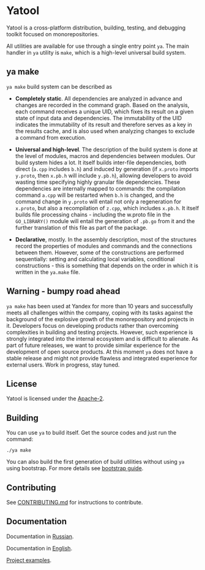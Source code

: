 # Yatool

Yatool is a cross-platform distribution, building, testing, and debugging toolkit focused on monorepositories.

All utilities are available for use through a single entry point `ya`.
The main handler in `ya` utility is `make`, which is a high-level universal build system.

## ya make

`ya make` build system can be described as

- **Completely static**.
  All dependencies are analyzed in advance and changes are recorded in the command graph.
  Based on the analysis, each command receives a unique UID, which fixes its result on a given state of input data and dependencies.
  The immutability of the UID indicates the immutability of its result and therefore serves as a key in the results cache, and is also used when analyzing changes to exclude a command from execution.

- **Universal and high-level**.
  The description of the build system is done at the level of modules, macros and dependencies between modules.
  Our build system hides a lot.
  It itself builds inter-file dependencies, both direct (`a.cpp` includes `b.h`) and induced by generation (if `x.proto` imports `y.proto`, then `x.pb.h` will include `y.pb.h`), allowing developers to avoid wasting time specifying highly granular file dependencies.
  These dependencies are internally mapped to commands: the compilation command `a.cpp` will be restarted when `b.h` is changed, and the command change in `y.proto` will entail not only a regeneration for `x.proto`, but also a recompilation of `z.cpp`, which includes `x.pb.h`.
  It itself builds file processing chains - including the w.proto file in the `GO_LIBRARY()` module will entail the generation of `.pb.go` from it and the further translation of this file as part of the package.

- **Declarative**, mostly.
  In the assembly description, most of the structures record the properties of modules and commands and the connections between them. However, some of the constructions are performed sequentially: setting and calculating local variables, conditional constructions - this is something that depends on the order in which it is written in the `ya.make` file.

## Warning - bumpy road ahead

`ya make` has been used at Yandex for more than 10 years and successfully meets all challenges within the company, coping with its tasks against the background of the explosive growth of the monorepository and projects in it.
Developers focus on developing products rather than overcoming complexities in building and testing projects.
However, such experience is strongly integrated into the internal ecosystem and is difficult to alienate.
As part of future releases, we want to provide similar experience for the development of open source products.
At this moment `ya` does not have a stable release and might not provide flawless and integrated experience for external users.
Work in progress, stay tuned.

## License
Yatool is licensed under the [Apache-2](LICENSE).

## Building

You can use `ya` to build itself. Get the source codes and just run the command:

```(bash)
./ya make
```

You can also build the first generation of build utilities without using `ya` using bootstrap.
For more details see [bootstrap guide](devtools/ya/bootstrap/README.md).

## Contributing

See [CONTRIBUTING.md](CONTRIBUTING.md) for instructions to contribute.

## Documentation

Documentation in [Russian](build/docs/ru/README.md).

Documentation in [English](build/docs/en/README.md).

[Project examples](devtools/examples/tutorials/README.md).
